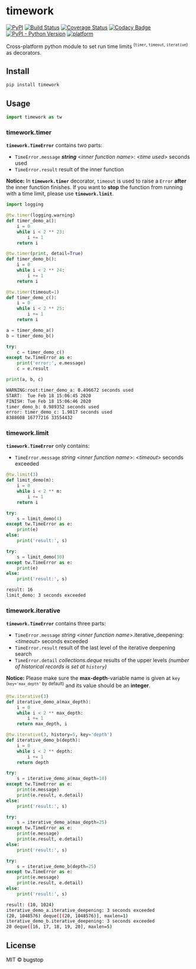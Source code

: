 # timework

[![PyPI](https://img.shields.io/pypi/v/timework?style=flat)](https://pypi.org/project/timework/)
[![Build Status](https://travis-ci.org/bugstop/timework-timeout-decorator.svg?branch=master;style=flat)](https://travis-ci.org/bugstop/timework-timeout-decorator)
[![Coverage Status](https://coveralls.io/repos/github/bugstop/timework-timeout-decorator/badge.svg?branch=master;style=flat)](https://coveralls.io/github/bugstop/timework-timeout-decorator?branch=master)
[![Codacy Badge](https://api.codacy.com/project/badge/Grade/c659ee01edaf404cbb346dbac8cefe38)](https://www.codacy.com/manual/bugstop/timework-timeout-decorator?utm_source=github.com&amp;utm_medium=referral&amp;utm_content=bugstop/timework-timeout-decorator&amp;utm_campaign=Badge_Grade)
[![PyPI - Python Version](https://img.shields.io/pypi/pyversions/timework?style=flat)](https://www.python.org)
[![platform](https://img.shields.io/badge/platform-windows%20%7C%20macos%20%7C%20linux-red?style=flat)](https://github.com/bugstop/timework-timeout-decorator)

Cross-platform python module to set run time limits <sup>(`timer`, `timeout`, `iterative`)</sup> as decorators.

## Install

```bash
pip install timework
```

## Usage

```python
import timework as tw
```

### timework.timer

**`timework.TimeError`** contains two parts:

- `TimeError.message` ***string***
  \<*inner function name*\>: \<*time used*\> seconds used
- `TimeError.result`
  result of the inner function

**Notice:** In **`timework.timer`** decorator, `timeout` is used to raise a `Error` **after** the inner function finishes. 
If you want to **stop** the function from running with a time limit, please use **`timework.limit`**.

```python
import logging

@tw.timer(logging.warning)
def timer_demo_a():
    i = 0
    while i < 2 ** 23:
        i += 1
    return i

@tw.timer(print, detail=True)
def timer_demo_b():
    i = 0
    while i < 2 ** 24:
        i += 1
    return i

@tw.timer(timeout=1)
def timer_demo_c():
    i = 0
    while i < 2 ** 25:
        i += 1
    return i
```
```python
a = timer_demo_a()
b = timer_demo_b()

try:
    c = timer_demo_c()
except tw.TimeError as e:
    print('error:', e.message)
    c = e.result

print(a, b, c)
```
```bash
WARNING:root:timer_demo_a: 0.496672 seconds used
START:  Tue Feb 18 15:06:45 2020
FINISH: Tue Feb 18 15:06:46 2020
timer_demo_b: 0.989352 seconds used
error: timer_demo_c: 1.9817 seconds used
8388608 16777216 33554432
```

### timework.limit

**`timework.TimeError`** only contains:

- `TimeError.message` *string*
  \<*inner function name*\>: \<*timeout*\> seconds exceeded

```python
@tw.limit(3)
def limit_demo(m):
    i = 0
    while i < 2 ** m:
        i += 1
    return i
```
```python
try:
    s = limit_demo(4)
except tw.TimeError as e:
    print(e)
else:
    print('result:', s)

try:
    s = limit_demo(30)
except tw.TimeError as e:
    print(e)
else:
    print('result:', s)
```
```bash
result: 16
limit_demo: 3 seconds exceeded
```

### timework.iterative

**`timework.TimeError`** contains three parts:

- `TimeError.message` *string*
  \<*inner function name*\>.iterative_deepening: \<*timeout*\> seconds exceeded
- `TimeError.result`
  result of the last level of the iterative deepening search
- `TimeError.detail` *collections.deque*
  results of the upper levels *(number of historical records is set at `history`)*

**Notice:** Please make sure the **max-depth**-variable name is given at `key` <sup>(`key='max_depth'` by default)</sup> and its value should be an **integer**.

```python
@tw.iterative(3)
def iterative_demo_a(max_depth):
    i = 0
    while i < 2 ** max_depth:
        i += 1
    return max_depth, i

@tw.iterative(3, history=5, key='depth')
def iterative_demo_b(depth):
    i = 0
    while i < 2 ** depth:
        i += 1
    return depth
```
```python
try:
    s = iterative_demo_a(max_depth=10)
except tw.TimeError as e:
    print(e.message)
    print(e.result, e.detail)
else:
    print('result:', s)

try:
    s = iterative_demo_a(max_depth=25)
except tw.TimeError as e:
    print(e.message)
    print(e.result, e.detail)
else:
    print('result:', s)

try:
    s = iterative_demo_b(depth=25)
except tw.TimeError as e:
    print(e.message)
    print(e.result, e.detail)
else:
    print('result:', s)
```
```bash
result: (10, 1024)
iterative_demo_a.iterative_deepening: 3 seconds exceeded
(20, 1048576) deque([(20, 1048576)], maxlen=1)
iterative_demo_b.iterative_deepening: 3 seconds exceeded
20 deque([16, 17, 18, 19, 20], maxlen=5)
```

## License

MIT © <a href="https://github.com/bugstop" style="color:black;text-decoration: none !important;">bugstop</a>